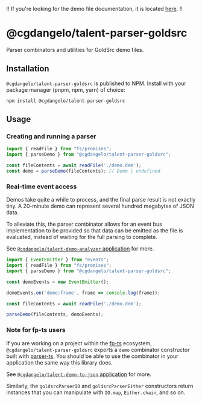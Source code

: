 ‼️  If you're looking for the demo file documentation, it is located [here](docs/demo-structure.md). ‼️

# @cgdangelo/talent-parser-goldsrc

Parser combinators and utilities for GoldSrc demo files.

## Installation

`@cgdangelo/talent-parser-goldsrc` is published to NPM. Install with your package manager (pnpm, npm, yarn) of choice:
```
npm install @cgdangelo/talent-parser-goldsrc
```

## Usage

### Creating and running a parser

```ts
import { readFile } from "fs/promises";
import { parseDemo } from "@cgdangelo/talent-parser-goldsrc";

const fileContents = await readFile('./demo.dem');
const demo = parseDemo(fileContents); // Demo | undefined
```

### Real-time event access

Demos take quite a while to process, and the final parse result is not exactly tiny. A 20-minute demo can represent several hundred megabytes of JSON data.

To alleviate this, the parser combinator allows for an event bus implementation to be provided so that data can be emitted as the file is evaluated, instead of waiting for the full parsing to complete.

See [`@cgdangelo/talent-demo-analyzer` application](../../apps/example-demo-analyzer/src/index.ts) for more.

```ts
import { EventEmitter } from "events";
import { readFile } from "fs/promises";
import { parseDemo } from "@cgdangelo/talent-parser-goldsrc";

const demoEvents = new EventEmitter();

demoEvents.on('demo:frame', frame => console.log(frame));

const fileContents = await readFile('./demo.dem');

parseDemo(fileContents, demoEvents);
```

### Note for fp-ts users

If you are working on a project within the [fp-ts](https://github.com/gcanti/fp-ts) ecosystem, `@cgdangelo/talent-parser-goldsrc` exports a `demo` combinator constructor built with [parser-ts](https://github.com/gcanti/parser-ts). You should be able to use the combinator in your application the same way this library does.

See [`@cgdangelo/talent-demo-to-json` application](../../apps/jsonify-demo/src/index.ts) for more.

Similarly, the `goldsrcParserIO` and `goldsrcParserEither` constructors return instances that you can manipulate with `IO.map`, `Either.chain`, and so on.
